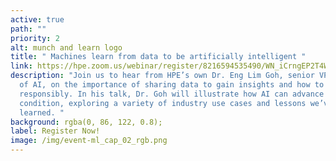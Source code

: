 ```yaml
---
active: true
path: ""
priority: 2
alt: munch and learn logo
title: " Machines learn from data to be artificially intelligent "
link: https://hpe.zoom.us/webinar/register/8216594535490/WN_iCrngEP2T4Wlspf8RVvxMQ
description: "Join us to hear from HPE’s own Dr. Eng Lim Goh, senior VP and CTO
  of AI, on the importance of sharing data to gain insights and how to do so
  responsibly. In his talk, Dr. Goh will illustrate how AI can advance the human
  condition, exploring a variety of industry use cases and lessons we’ve
  learned. "
background: rgba(0, 86, 122, 0.8);
label: Register Now!
image: /img/event-ml_cap_02_rgb.png
---
```

